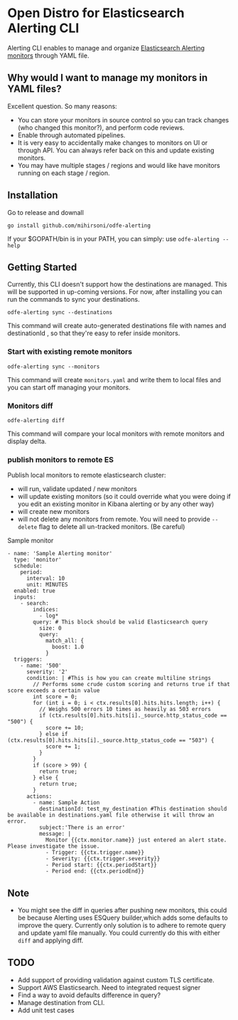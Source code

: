 # Open Distro for Elasticsearch Alerting CLI

Alerting CLI enables to manage and organize [Elasticsearch Alerting monitors](https://opendistro.github.io/for-elasticsearch-docs/docs/alerting/) through YAML file.

## Why would I want to manage my monitors in YAML files?

Excellent question. So many reasons:

* You can store your monitors in source control so you can track changes (who changed this monitor?), and perform code reviews.
* Enable through automated pipelines.
* It is very easy to accidentally make changes to monitors on UI or through API. You can always refer back on this and update existing monitors.
* You may have multiple stages / regions and would like have monitors running on each stage / region.

## Installation

Go to release and downall
```
go install github.com/mihirsoni/odfe-alerting
```

If your $GOPATH/bin is in your PATH, you can simply: use `odfe-alerting --help`

## Getting Started

Currently, this CLI doesn't support how the destinations are managed. This will be supported in up-coming versions.
For now, after installing you can run the commands to sync your destinations.

```
odfe-alerting sync --destinations
```

This command will create auto-generated destinations file with names and destinationId , so that they're easy to refer inside monitors.

### Start with existing remote monitors

```
odfe-alerting sync --monitors
```

This command will create `monitors.yaml` and write them to local files and you can start off managing your monitors.

### Monitors diff

```
odfe-alerting diff
```

This command will compare your local monitors with remote monitors and display delta.

### publish monitors to remote ES

Publish local monitors to remote elasticsearch cluster:

- will run, validate updated / new monitors
- will update existing monitors (so it could override what you were doing if you edit an existing monitor in Kibana alerting or by any other way)
- will create new monitors
- will not delete any monitors from remote. You will need to provide `--delete` flag to delete all un-tracked monitors. (Be careful)


Sample monitor

```
- name: 'Sample Alerting monitor'
  type: 'monitor'
  schedule:
    period:
      interval: 10
      unit: MINUTES
  enabled: true
  inputs:
    - search:
        indices:
          - log*
        query: # This block should be valid Elasticsearch query
          size: 0
          query:
            match_all: {
              boost: 1.0
            }
  triggers:
    - name: '500'
      severity: '2'
      condition: | #This is how you can create multiline strings
        // Performs some crude custom scoring and returns true if that score exceeds a certain value
        int score = 0;
        for (int i = 0; i < ctx.results[0].hits.hits.length; i++) {
          // Weighs 500 errors 10 times as heavily as 503 errors
          if (ctx.results[0].hits.hits[i]._source.http_status_code == "500") {
            score += 10;
          } else if (ctx.results[0].hits.hits[i]._source.http_status_code == "503") {
            score += 1;
          }
        }
        if (score > 99) {
          return true;
        } else {
          return true;
        }
      actions:
        - name: Sample Action
          destinationId: test_my_destination #This destination should be available in destinations.yaml file otherwise it will throw an error.
          subject:'There is an error'
          message: |
            Monitor {{ctx.monitor.name}} just entered an alert state. Please investigate the issue.
            - Trigger: {{ctx.trigger.name}}
            - Severity: {{ctx.trigger.severity}}
            - Period start: {{ctx.periodStart}}
            - Period end: {{ctx.periodEnd}}
```

## Note

* You might see the diff in queries after pushing new monitors, this could be because Alerting uses ESQuery builder,which adds some defaults to improve the query. Currently only solution is to adhere to remote query and update yaml file manually. You could currently do this with either `diff` and applying diff.

## TODO
* Add support of providing validation against custom TLS certificate.
* Support AWS Elasticsearch. Need to integrated request signer
* Find a way to avoid defaults difference in query?
* Manage destination from CLI.
* Add unit test cases